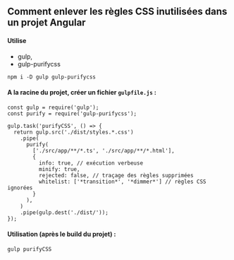 ## Comment enlever les règles CSS inutilisées dans un projet Angular

#### Utilise
- gulp,
- gulp-purifycss

```
npm i -D gulp gulp-purifycss
```

#### A la racine du projet, créer un fichier `gulpfile.js` :

```
const gulp = require('gulp');
const purify = require('gulp-purifycss');

gulp.task('purifyCSS', () => {
  return gulp.src('./dist/styles.*.css')
    .pipe(
      purify(
        ['./src/app/**/*.ts', './src/app/**/*.html'],
        {
          info: true, // exécution verbeuse
          minify: true, 
          rejected: false, // traçage des règles supprimées
          whitelist: ['*transition*', '*dimmer*'] // règles CSS ignorées
        }
      ),
    )
    .pipe(gulp.dest('./dist/'));
});
```

#### Utilisation (après le build du projet) :

```
gulp purifyCSS
```

